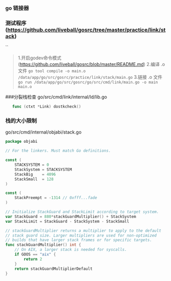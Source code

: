 ### go 链接器

### 测试程序(https://github.com/liveball/gosrc/tree/master/practice/link/stack)
``
>1.开启godev命令模式(https://github.com/liveball/gosrc/blob/master/README.md)
>2.编译 .o 文件
`go tool compile -o main.o /data/app/go/src/gosrc/practice/link/stack/main.go`
>3.链接 .o 文件
`go run /data/app/go/src/gosrc/go/src/cmd/link/main.go -o main main.o`


###分裂栈检查
go/src/cmd/link/internal/ld/lib.go

```go 
   func (ctxt *Link) dostkcheck() 
```

### 栈的大小限制
go/src/cmd/internal/objabi/stack.go
```go
package objabi

// For the linkers. Must match Go definitions.

const (
	STACKSYSTEM = 0
	StackSystem = STACKSYSTEM
	StackBig    = 4096
	StackSmall  = 128
)

const (
	StackPreempt = -1314 // 0xfff...fade
)

// Initialize StackGuard and StackLimit according to target system.
var StackGuard = 880*stackGuardMultiplier() + StackSystem
var StackLimit = StackGuard - StackSystem - StackSmall

// stackGuardMultiplier returns a multiplier to apply to the default
// stack guard size. Larger multipliers are used for non-optimized
// builds that have larger stack frames or for specific targets.
func stackGuardMultiplier() int {
	// On AIX, a larger stack is needed for syscalls.
	if GOOS == "aix" {
		return 2
	}
	return stackGuardMultiplierDefault
}
```
